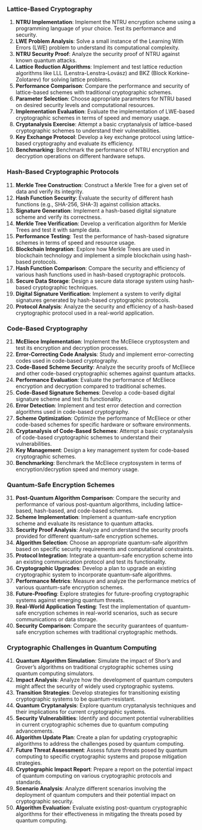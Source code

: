 ### **Lattice-Based Cryptography**

1. **NTRU Implementation**: Implement the NTRU encryption scheme using a programming language of your choice. Test its performance and security.
2. **LWE Problem Analysis**: Solve a small instance of the Learning With Errors (LWE) problem to understand its computational complexity.
3. **NTRU Security Proof**: Analyze the security proof of NTRU against known quantum attacks.
4. **Lattice Reduction Algorithms**: Implement and test lattice reduction algorithms like LLL (Lenstra-Lenstra-Lovász) and BKZ (Block Korkine-Zolotarev) for solving lattice problems.
5. **Performance Comparison**: Compare the performance and security of lattice-based schemes with traditional cryptographic schemes.
6. **Parameter Selection**: Choose appropriate parameters for NTRU based on desired security levels and computational resources.
7. **Implementation Evaluation**: Evaluate the implementation of LWE-based cryptographic schemes in terms of speed and memory usage.
8. **Cryptanalysis Exercise**: Attempt a basic cryptanalysis of lattice-based cryptographic schemes to understand their vulnerabilities.
9. **Key Exchange Protocol**: Develop a key exchange protocol using lattice-based cryptography and evaluate its efficiency.
10. **Benchmarking**: Benchmark the performance of NTRU encryption and decryption operations on different hardware setups.

### **Hash-Based Cryptographic Protocols**

11. **Merkle Tree Construction**: Construct a Merkle Tree for a given set of data and verify its integrity.
12. **Hash Function Security**: Evaluate the security of different hash functions (e.g., SHA-256, SHA-3) against collision attacks.
13. **Signature Generation**: Implement a hash-based digital signature scheme and verify its correctness.
14. **Merkle Tree Verification**: Develop a verification algorithm for Merkle Trees and test it with sample data.
15. **Performance Testing**: Test the performance of hash-based signature schemes in terms of speed and resource usage.
16. **Blockchain Integration**: Explore how Merkle Trees are used in blockchain technology and implement a simple blockchain using hash-based protocols.
17. **Hash Function Comparison**: Compare the security and efficiency of various hash functions used in hash-based cryptographic protocols.
18. **Secure Data Storage**: Design a secure data storage system using hash-based cryptographic techniques.
19. **Digital Signature Verification**: Implement a system to verify digital signatures generated by hash-based cryptographic protocols.
20. **Protocol Analysis**: Analyze the security and efficiency of a hash-based cryptographic protocol used in a real-world application.

### **Code-Based Cryptography**

21. **McEliece Implementation**: Implement the McEliece cryptosystem and test its encryption and decryption processes.
22. **Error-Correcting Code Analysis**: Study and implement error-correcting codes used in code-based cryptography.
23. **Code-Based Scheme Security**: Analyze the security proofs of McEliece and other code-based cryptographic schemes against quantum attacks.
24. **Performance Evaluation**: Evaluate the performance of McEliece encryption and decryption compared to traditional schemes.
25. **Code-Based Signature Schemes**: Develop a code-based digital signature scheme and test its functionality.
26. **Error Detection**: Implement and test error detection and correction algorithms used in code-based cryptography.
27. **Scheme Optimization**: Optimize the performance of McEliece or other code-based schemes for specific hardware or software environments.
28. **Cryptanalysis of Code-Based Schemes**: Attempt a basic cryptanalysis of code-based cryptographic schemes to understand their vulnerabilities.
29. **Key Management**: Design a key management system for code-based cryptographic schemes.
30. **Benchmarking**: Benchmark the McEliece cryptosystem in terms of encryption/decryption speed and memory usage.

### **Quantum-Safe Encryption Schemes**

31. **Post-Quantum Algorithm Comparison**: Compare the security and performance of various post-quantum algorithms, including lattice-based, hash-based, and code-based schemes.
32. **Scheme Implementation**: Implement a quantum-safe encryption scheme and evaluate its resistance to quantum attacks.
33. **Security Proof Analysis**: Analyze and understand the security proofs provided for different quantum-safe encryption schemes.
34. **Algorithm Selection**: Choose an appropriate quantum-safe algorithm based on specific security requirements and computational constraints.
35. **Protocol Integration**: Integrate a quantum-safe encryption scheme into an existing communication protocol and test its functionality.
36. **Cryptographic Upgrades**: Develop a plan to upgrade an existing cryptographic system to incorporate quantum-safe algorithms.
37. **Performance Metrics**: Measure and analyze the performance metrics of various quantum-safe encryption schemes.
38. **Future-Proofing**: Explore strategies for future-proofing cryptographic systems against emerging quantum threats.
39. **Real-World Application Testing**: Test the implementation of quantum-safe encryption schemes in real-world scenarios, such as secure communications or data storage.
40. **Security Comparison**: Compare the security guarantees of quantum-safe encryption schemes with traditional cryptographic methods.

### **Cryptographic Challenges in Quantum Computing**

41. **Quantum Algorithm Simulation**: Simulate the impact of Shor’s and Grover’s algorithms on traditional cryptographic schemes using quantum computing simulators.
42. **Impact Analysis**: Analyze how the development of quantum computers might affect the security of widely used cryptographic systems.
43. **Transition Strategies**: Develop strategies for transitioning existing cryptographic systems to be quantum-resistant.
44. **Quantum Cryptanalysis**: Explore quantum cryptanalysis techniques and their implications for current cryptographic systems.
45. **Security Vulnerabilities**: Identify and document potential vulnerabilities in current cryptographic schemes due to quantum computing advancements.
46. **Algorithm Update Plan**: Create a plan for updating cryptographic algorithms to address the challenges posed by quantum computing.
47. **Future Threat Assessment**: Assess future threats posed by quantum computing to specific cryptographic systems and propose mitigation strategies.
48. **Cryptographic Impact Report**: Prepare a report on the potential impact of quantum computing on various cryptographic protocols and standards.
49. **Scenario Analysis**: Analyze different scenarios involving the deployment of quantum computers and their potential impact on cryptographic security.
50. **Algorithm Evaluation**: Evaluate existing post-quantum cryptographic algorithms for their effectiveness in mitigating the threats posed by quantum computing.
